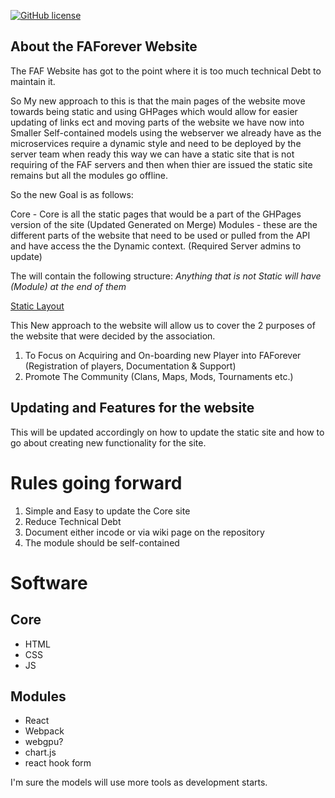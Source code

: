 [![GitHub license](https://img.shields.io/github/license/FAForever/website)](https://github.com/FAForever/website)

## About the FAForever Website

The FAF Website has got to the point where it is too much technical Debt to maintain it.

So My new approach to this is that the main pages of the website move towards being static and using GHPages which would allow for easier updating of links ect and moving parts of the website we have now into Smaller Self-contained models using the webserver we already have as the microservices require a dynamic style and need to be deployed by the server team when ready this way we can have a static site that is not requiring of the FAF servers and then when thier are issued the static site remains but all the modules go offline.

So the new Goal is as follows:

Core - Core is all the static pages that would be a part of the GHPages version of the site (Updated Generated on Merge)
Modules - these are the different parts of the website that need to be used or pulled from the API and have access the the Dynamic context. (Required Server admins to update)

The will contain the following structure:
_Anything that is not Static will have (Module) at the end of them_

[Static Layout](https://github.com/MrRowey/FAF4.0/wiki/Github-Pages-Layout)

This New approach to the website will allow us to cover the 2 purposes of the website that were decided by the association.
1. To Focus on Acquiring and On-boarding new Player into FAForever (Registration of players, Documentation & Support)
2. Promote The Community (Clans, Maps, Mods, Tournaments etc.)


## Updating and Features for the website
This will be updated accordingly on how to update the static site and how to go about creating new functionality for the site.


# Rules going forward
1. Simple and Easy to update the Core site
2. Reduce Technical Debt
3. Document either incode or via wiki page on the repository
4. The module should be self-contained


# Software
## Core
- HTML
- CSS
- JS

## Modules
- React
- Webpack
- webgpu?
- chart.js
- react hook form

I'm sure the models will use more tools as development starts.
